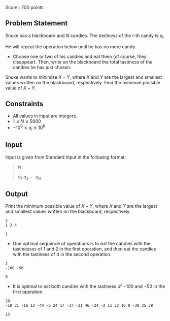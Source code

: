 Score : $700$ points

## Problem Statement

Snuke has a blackboard and $N$ candies.
The *tastiness* of the $i$-th candy is $a_i$.

He will repeat the operation below until he has no more candy.

- Choose one or two of his candies and eat them (of course, they disappear). Then, write on the blackboard the total tastiness of the candies he has just chosen.

Snuke wants to minimize $X-Y$, where $X$ and $Y$ are the largest and smallest values written on the blackboard, respectively.
Find the minimum possible value of $X-Y$.

## Constraints

- All values in input are integers.
- $1 \leq N \leq 5000$
- $-10^{9} \leq a_i \leq 10^9$

## Input

Input is given from Standard Input in the following format:

> $N$
> 
> $a_{1}$ $a_{2}$ $\cdots$ $a_N$

## Output

Print the minimum possible value of $X-Y$, where $X$ and $Y$ are the largest and smallest values written on the blackboard, respectively.

```input1
3
1 2 4
```

```output1
1
```

- One optimal sequence of operations is to eat the candies with the tastinesses of $1$ and $2$ in the first operation, and then eat the candies with the tastiness of $4$ in the second operation.

```input2
2
-100 -50
```

```output2
0
```

- It is optimal to eat both candies with the tastiness of $-100$ and $-50$ in the first operation.

```input3
20
-18 31 -16 12 -44 -5 24 17 -37 -31 46 -24 -2 11 32 16 0 -39 35 38
```

```output3
13
```